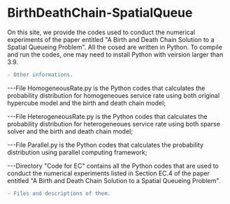 # BirthDeathChain-SpatialQueue

On this site, we provide the codes used to conduct the numerical experiments of the paper entitled "A Birth and Death Chain Solution to a Spatial Queueing Problem". All the cosed are written in Python. To compile and run the codes, one may need to install Python with veirsion larger than 3.9.

```diff
- Other informations.
```

---File HomogeneousRate.py is the Python codes that calculates the probability distribution for homogeneoues service rate using both original hypercube model and 
the birth and death chain model;

---File HeterogeneousRate.py is the Python codes that calculates the probability distribution for heterogeneoues service rate using both sparse solver and 
the birth and death chain model;

---File Parallel.py is the Python codes that calculates the probability distribution using parallel computing framework;

---Directory "Code for EC" contains all the Python codes that are used to conduct the numerical experiments listed in Section EC.4 of the paper entitled "A Birth and Death Chain Solution to a Spatial Queueing Problem".
```diff
- Files and descriptions of them.
```
 

